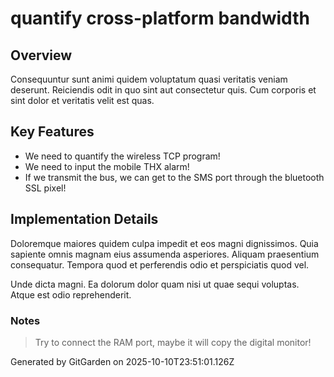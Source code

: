 # quantify cross-platform bandwidth

## Overview
Consequuntur sunt animi quidem voluptatum quasi veritatis veniam deserunt. Reiciendis odit in quo sint aut consectetur quis. Cum corporis et sint dolor et veritatis velit est quas.

## Key Features
- We need to quantify the wireless TCP program!
- We need to input the mobile THX alarm!
- If we transmit the bus, we can get to the SMS port through the bluetooth SSL pixel!

## Implementation Details
Doloremque maiores quidem culpa impedit et eos magni dignissimos. Quia sapiente omnis magnam eius assumenda asperiores. Aliquam praesentium consequatur. Tempora quod et perferendis odio et perspiciatis quod vel.
 Unde dicta magni. Ea dolorum dolor quam nisi ut quae sequi voluptas. Atque est odio reprehenderit.

### Notes
> Try to connect the RAM port, maybe it will copy the digital monitor!

Generated by GitGarden on 2025-10-10T23:51:01.126Z